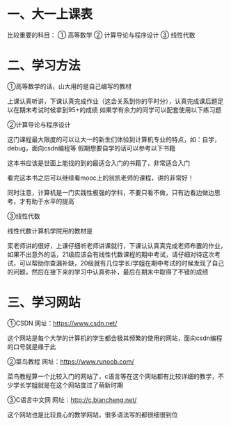 # 一、大一上课表


比较重要的科目：
①	高等数学
②	计算导论与程序设计
③	线性代数
# 二、学习方法
①高等数学的话，山大用的是自己编写的教材

	 
上课认真听讲，下课认真完成作业（这会关系到你的平时分），认真完成课后题足以在期末考试时候拿到95+的成绩
如果学有余力的同学可以配套使用以下练习题
 





②计算导论与程序设计
	
这门课程最大限度的可以让大一的新生们体验到计算机专业的特点，如：自学，debug，面向csdn编程等
假期想要自学的话可以参考以下书籍
 
这本书应该是世面上能找的到的最适合入门的书籍了，非常适合入门

看完这本书之后可以继续看mooc上的翁凯老师的课程，讲的非常好！
 	
同时注意，计算机是一门实践性极强的学科，不要只看不做，只有边看边做边思考，才有助于水平的提高

③线性代数
		
线性代数计算机学院用的教材是
  
栾老师讲的很好，上课仔细听老师讲课就行，下课认认真真完成老师布置的作业，如果不出意外的话，21级应该会有线性代数课程的期中考试，请仔细对待这次考试，可以帮助你查漏补缺，20级就有几位学长/学姐在期中考试的时候发现了自己的问题，然后在接下来的学习中认真弥补，最后在期末中取得了不错的成绩




# 三、学习网站
①CSDN  网址：https://www.csdn.net/
		 
这个网站是每个大学的计算机的学生都会极其频繁的使用的网站，面向csdn编程的口号就是缘于此


②菜鸟教程	网址：https://www.runoob.com/
		 
菜鸟教程算一个比较入门的网站了，c语言等在这个网站都有比较详细的教学，不少学长学姐就是在这个网站度过了萌新时期


③C语言中文网	网址：http://c.biancheng.net/
 
这个网站也是比较良心的教学网站，很多语法写的都很细很到位

















